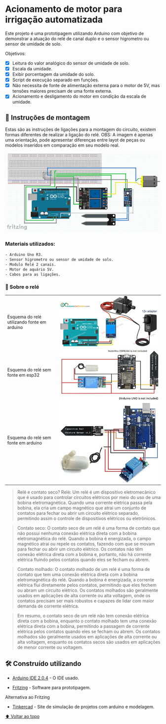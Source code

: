 
# Acionamento de motor para irrigação automatizada 

Este projeto é uma prototipagem utilizando Arduino com objetivo de demonstrar a atuação do relé de canal duplo e o sensor higrometro ou sensor de umidade de solo.

Objetivos:

- [x] Leitura do valor analógico do sensor de umidade de solo. 
- [x] Escala da umidade.
- [x] Exibir porcentagem da umidade do solo.
- [x] Script de execução separado em funções.
- [x] Não necessita de fonte de alimentação externa para o motor de 5V, mas tensões maiores precisam de uma fonte externa.
- [x] Acionamento e desligamento do motor em condição da escala de umidade.

## 🚀 Instruções de montagem

Estas são as instruções de ligações para a montagem do circuito, existem formas diferentes de realizar a ligação do relé.
OBS: A imagem é apenas uma orientação, pode apresentar diferenças entre layot de peças ou modelos inseridos em comparação em seu modelo real.

<img src="/acionamento_de_motor/Esquema_montagem.png">

### Materiais utilizados:
```
- Arduino Uno R3.
- Sensor higrometro ou sensor de umidade de solo.
- Modulo Relé 2 canais.
- Motor de aquário 5V.
- Cabos para as ligações.
```

### 🔧 Sobre o relé

<table>
  <tr>
    <td>Esquema do relé utilizando fonte em arduino</td>
    <td><img src="/acionamento_de_motor/rele_c_fonte12V.jpeg" alt="Com fonte 12V em arduino"></td>
  </tr>
  <tr>
    <td>Esquema do relé sem fonte em esp32</td>
    <td><img src="/acionamento_de_motor/rele_s_fonte_esp.jpeg" alt="Sem fonte em esp32"></td>
  </tr>
  <tr>
    <td>Esquema do relé sem fonte em arduino</td>
    <td><img src="/acionamento_de_motor/rele_s_fonte_ard.jpeg" alt="Sem fonte em arduino"></td>
  </tr>
</table>


>Relé e contato seco?
Relé: Um relé é um dispositivo eletromecânico que é usado para controlar circuitos elétricos por meio do uso de uma bobina eletromagnética. Quando uma corrente elétrica passa pela bobina, ela cria um campo magnético que atrai um conjunto de contatos para fechar ou abrir um circuito elétrico separado, permitindo assim o controle de dispositivos elétricos ou eletrônicos.

>Contato seco: O contato seco de um relé é uma forma de contato que não possui nenhuma conexão elétrica direta com a bobina eletromagnética do relé. Quando a bobina é energizada, o campo magnético atrai ou repele os contatos, fazendo com que se movam para fechar ou abrir um circuito elétrico. Os contatos não têm conexão elétrica direta com a bobina e, portanto, não há corrente elétrica fluindo pelos contatos quando eles se fecham ou abrem.

>Contato molhado: O contato molhado de um relé é uma forma de contato que tem uma conexão elétrica direta com a bobina eletromagnética do relé. Quando a bobina é energizada, a corrente elétrica flui diretamente pelos contatos, permitindo que eles fechem ou abram um circuito elétrico. Os contatos molhados são geralmente usados em aplicações de alta corrente ou alta voltagem, onde os contatos precisam ser mais robustos e capazes de lidar com maior demanda de corrente elétrica.

>Em resumo, o contato seco de um relé não tem conexão elétrica direta com a bobina, enquanto o contato molhado tem uma conexão elétrica direta com a bobina, permitindo a passagem de corrente elétrica pelos contatos quando eles se fecham ou abrem. Os contatos molhados são geralmente usados em aplicações de alta corrente ou alta voltagem, enquanto os contatos secos são usados em aplicações de menor corrente ou voltagem.

## 🛠️ Construído utilizando

* [Arduino IDE 2.0.4](https://downloads.arduino.cc/arduino-ide/nightly/arduino-ide_nightly-latest_Windows_64bit.zip) - O IDE usado.

* [Fritzing](https://fritzing.org/download/) - Software para prototipagem.

Alternativa ao Fritzing

* [Tinkercad](https://www.tinkercad.com/) - Site de simulação de projetos com arduino e modelagem.


[⬆ Voltar ao topo](#Acionamento_de_motor)<br>
